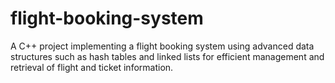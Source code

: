 # flight-booking-system
A C++ project implementing a flight booking system using advanced data structures such as hash tables and linked lists for efficient management and retrieval of flight and ticket information.
